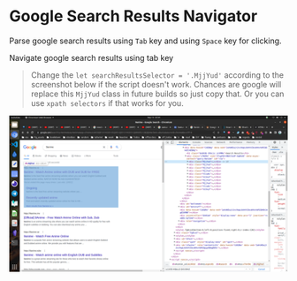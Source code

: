 # Google Search Results Navigator

Parse google search results using `Tab` key and using `Space` key for clicking.

Navigate google search results using tab key

> Change the `let searchResultsSelector = '.MjjYud'` according to the screenshot below if the script doesn't work. Chances are google will replace this `MjjYud` class in future builds so just copy that.
Or you can use `xpath selectors` if that works for you.

![screenshot](./screenshot.png)
